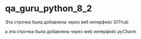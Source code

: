 # qa_guru_python_8_2

Эта cтрочка была добавлена через веб интерфейс GIThub

а эта строчка была добавлена через web интерфейс pyCharm
